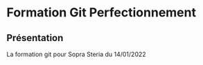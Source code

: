 # Formation Git Perfectionnement

## Présentation

La formation git pour Sopra Steria du 14/01/2022
